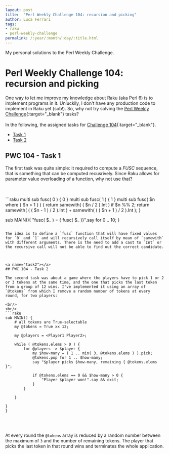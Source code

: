 ```yaml
---
layout: post
title:  "Perl Weekly Challenge 104: recursion and picking"
author: Luca Ferrari
tags:
- raku
- perl-weekly-challenge
permalink: /:year/:month/:day/:title.html
---
```

My personal solutions to the Perl Weekly Challenge.

# Perl Weekly Challenge 104: recursion and picking

One way to let me improve my knowledge about Raku (aka Perl 6) is to implement programs in it.
Unluckily, I don't have any production code to implement in Raku yet (sob!).
So, why not try solving the [Perl Weekly Challenge](https://perlweeklychallenge.org/){:target="_blank"} tasks?
<br/>
<br/>
In the following, the assigned tasks for [Challenge 104](https://perlweeklychallenge.org/blog/perl-weekly-challenge-104/){:target="_blank"}.
<br/>
- [Task 1](#task1)
- [Task 2](#task2)





<a name="task1"></a>
## PWC 104 - Task 1
The first task was quite simple: it required to compute a *FUSC* sequence, that is something that can be computed recusrively. Since Raku allows for parameter value overloading of a function, why not use that?

<br/>
<br/>
```raku
multi sub fusc( 0 ) { 0 }
multi sub fusc( 1 ) { 1 }
multi sub fusc( $n where { $n > 1 } ) {
    return samewith( ( $n / 2 ).Int ) if $n %% 2;
    return samewith( ( ( $n - 1 ) / 2 ).Int ) + samewith( ( ( $n + 1 ) / 2 ).Int );
}


sub MAIN(){
    "fusc( $_ ) = { fusc( $_ )}".say for 0 .. 10;
}
```

The idea is to define a `fusc` function that will have fixed values for `0` and `1` and will recursively call itself by mean of `samewith` with different arguments. There is the need to add a cast to `Int` or the recursive call will not be able to find out the correct candidate.



<a name="task2"></a>
## PWC 104 - Task 2

The second task was about a game where the players have to pick 1 or 2 or 3 tokens at the same time, and the one that picks the last token from a group of 12 wins. I've implemented it using an array of `@tokens` from which I remove a random number of tokens at every round, for two players:

<br/>
<br/>
```raku
sub MAIN() {
    # all tokens are True-selectable
    my @tokens = True xx 12;

    my @players = <Player1 Player2>;

    while ( @tokens.elems > 0 ) {
        for @players -> $player {
            my $how-many = ( 1 .. min( 3, @tokens.elems ) ).pick;
            @tokens.pop for 1 .. $how-many;
            say "$player picks $how-many, remaining { @tokens.elems }";

            if @tokens.elems == 0 && $how-many > 0 {
                "Player $player won!".say && exit;
            }
        }

    }

}
}
```
<br/>
<br/>

At every round the `@tokens` array is reduced by a random number between the maximum of `3` and the number of remaining tokens. The player that picks the last token in that round wins and terminates the whole application.
